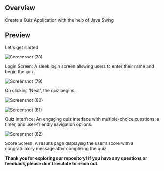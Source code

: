 ## Overview
 Create a Quiz Application with the help of Java Swing

 ## Preview

Let's get started

![Screenshot (78)](https://github.com/user-attachments/assets/dfe5e2ee-a311-4025-82b2-9734003f68ee)

Login Screen: A sleek login screen allowing users to enter their name and begin the quiz.

![Screenshot (79)](https://github.com/user-attachments/assets/ce52aad8-22b6-4617-98b5-e01ac341e627)

On clicking 'Next', the quiz begins.

![Screenshot (80)](https://github.com/user-attachments/assets/49605972-ceb6-431d-a136-9c930e791af4)

![Screenshot (81)](https://github.com/user-attachments/assets/2dce46f6-3e84-4eaa-a231-cd0838eca34d)

Quiz Interface: An engaging quiz interface with multiple-choice questions, a timer, and user-friendly navigation options.

![Screenshot (82)](https://github.com/user-attachments/assets/8f174768-df92-4bbf-b807-3a7426244aed)

Score Screen: A results page displaying the user's score with a congratulatory message after completing the quiz.

**Thank you for exploring our repository! If you have any questions or feedback, please don't hesitate to reach out.**





